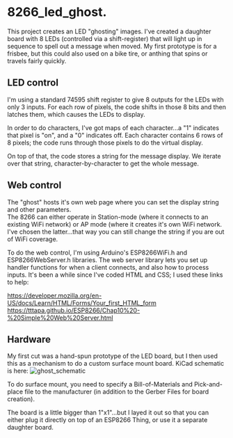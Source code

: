 # 8266_led_ghost. 
This project creates an LED "ghosting" images.  I've created a daughter board with 8 LEDs (controlled via a shift-register)
that will light up in sequence to spell out a message when moved.  My first prototype is for a frisbee, but this could also 
used on a bike tire, or anthing that spins or travels fairly quickly.

## LED control
I'm using a standard 74595 shift register to give 8 outputs for the LEDs with only 3 inputs.  For each row of pixels, the code
shifts in those 8 bits and then latches them, which causes the LEDs to display.  

In order to do characters, I've got maps of each character...a "1" indicates that pixel is "on", and a "0" indicates off.
Each character contains 6 rows of 8 pixels; the code runs through those pixels to do the virtual display.

On top of that, the code stores a string for the message display.  We iterate over that string, character-by-character to
get the whole message.  

## Web control
The "ghost" hosts it's own web page where you can set the display string and other parameters.  
The 8266 can either operate in Station-mode (where it connects to an existing WiFi network) or AP mode (where it creates it's
own WiFi network.  I've chosen the latter...that way you can still change the string if you are out of WiFi coverage.

To do the web control, I'm using Arduino's ESP8266WiFi.h and ESP8266WebServer.h libraries.  The web server library lets you set 
up handler functions for when a client connects, and also how to process inputs.  It's been a while since I've coded HTML and CSS; 
I used these links to help:

https://developer.mozilla.org/en-US/docs/Learn/HTML/Forms/Your_first_HTML_form
https://tttapa.github.io/ESP8266/Chap10%20-%20Simple%20Web%20Server.html

## Hardware
My first cut was a hand-spun prototype of the LED board, but I then used this as a mechanism to do a custom surface mount board.  KiCad schematic is here:
![ghost_schematic](https://user-images.githubusercontent.com/43499190/70913332-0de6a000-1fd3-11ea-8644-90bc8d24a37a.jpg)

To do surface mount, you need to specify a Bill-of-Materials and Pick-and-place file to the manufacturer (in addition to the Gerber Files for board creation).  

The board is a little bigger than 1"x1"...but I layed it out so that you can either plug it directly on top of an ESP8266 Thing, or use it a separate daughter board.
